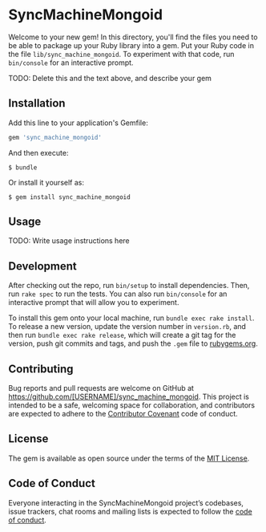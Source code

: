 # SyncMachineMongoid

Welcome to your new gem! In this directory, you'll find the files you need to be able to package up your Ruby library into a gem. Put your Ruby code in the file `lib/sync_machine_mongoid`. To experiment with that code, run `bin/console` for an interactive prompt.

TODO: Delete this and the text above, and describe your gem

## Installation

Add this line to your application's Gemfile:

```ruby
gem 'sync_machine_mongoid'
```

And then execute:

    $ bundle

Or install it yourself as:

    $ gem install sync_machine_mongoid

## Usage

TODO: Write usage instructions here

## Development

After checking out the repo, run `bin/setup` to install dependencies. Then, run `rake spec` to run the tests. You can also run `bin/console` for an interactive prompt that will allow you to experiment.

To install this gem onto your local machine, run `bundle exec rake install`. To release a new version, update the version number in `version.rb`, and then run `bundle exec rake release`, which will create a git tag for the version, push git commits and tags, and push the `.gem` file to [rubygems.org](https://rubygems.org).

## Contributing

Bug reports and pull requests are welcome on GitHub at https://github.com/[USERNAME]/sync_machine_mongoid. This project is intended to be a safe, welcoming space for collaboration, and contributors are expected to adhere to the [Contributor Covenant](http://contributor-covenant.org) code of conduct.

## License

The gem is available as open source under the terms of the [MIT License](https://opensource.org/licenses/MIT).

## Code of Conduct

Everyone interacting in the SyncMachineMongoid project’s codebases, issue trackers, chat rooms and mailing lists is expected to follow the [code of conduct](https://github.com/[USERNAME]/sync_machine_mongoid/blob/master/CODE_OF_CONDUCT.md).
